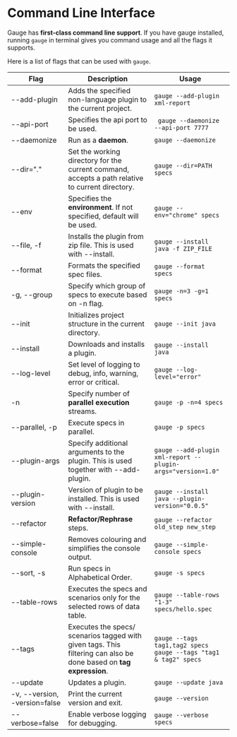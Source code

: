# Command Line Interface

Gauge has **first-class command line support**. If you have gauge installed, running `gauge` in terminal gives you command usage and all the flags it supports.

Here is a list of flags that can be used with `gauge`.

| Flag  | Description |Usage|
| ------| ----------- |-----|
|--add-plugin| Adds the specified non-language plugin to the current project.|```gauge --add-plugin xml-report```|
|  --api-port  |    Specifies the api port to be used.| ``` gauge --daemonize --api-port 7777```|
|  --daemonize    |  Run as a **daemon**.|```gauge --daemonize```|
|  --dir="."|Set the working directory for the current command, accepts a path relative to current directory.|```gauge --dir=PATH specs```|
|  --env | Specifies the **environment**. If not specified, default will be used.|```gauge --env="chrome" specs```|
|  --file, -f    | Installs the plugin from zip file. This is used with --install.|```gauge --install java -f ZIP_FILE```|
|  --format      |Formats the specified spec files. |```gauge --format specs``` |
|  -g, --group   |  Specify which group of specs to execute based on -n flag.|```gauge -n=3 -g=1 specs```|
|  --init| Initializes project structure in the current directory.|```gauge --init java```|
|  --install |  Downloads and installs a plugin.|```gauge --install java```|
|  --log-level |     Set level of logging to debug, info, warning, error or critical.|```gauge --log-level="error"```|
|  -n          |Specify number of **parallel execution** streams.|```gauge -p -n=4 specs``` |
|  --parallel, -p |    Execute specs in parallel.|```gauge -p specs```|
|  --plugin-args | Specify additional arguments to the plugin. This is used together with --add-plugin.|```gauge --add-plugin xml-report --plugin-args="version=1.0"```|
|  --plugin-version    |         Version of plugin to be installed. This is used with --install.|```gauge --install java --plugin-version="0.0.5"```|
|  --refactor   |      **Refactor/Rephrase** steps.| ```gauge --refactor old_step new_step```|
|  --simple-console  | Removes colouring and simplifies the console output.|```gauge --simple-console specs```|
|  --sort, -s          |       Run specs in Alphabetical Order.|```gauge -s specs```|
|  --table-rows      |     Executes the specs and scenarios only for the selected rows of data table.| ```gauge --table-rows "1-3" specs/hello.spec ```|
|  --tags    | Executes the specs/ scenarios tagged with given tags. This filtering can also be done based on **tag expression**.| ```gauge --tags tag1,tag2 specs```<br>```gauge --tags "tag1 & tag2" specs```|
|  --update  |Updates a plugin. | ```gauge --update java```|
|  -v, --version, -version=false   | Print the current version and exit.| ```gauge --version```|
|  --verbose=false |       Enable verbose logging for debugging.|```gauge --verbose specs```|
